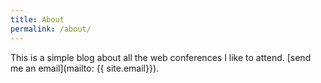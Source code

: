 ```yaml
---
title: About
permalink: /about/
---
```


This is a simple blog about all the web conferences I like to attend.
[send me an email](mailto: {{ site.email}}).

